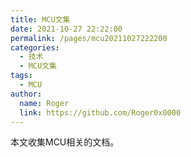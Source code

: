 ```yaml
---
title: MCU文集
date: 2021-10-27 22:22:00
permalink: /pages/mcu20211027222200
categories: 
  - 技术
  - MCU文集
tags: 
  - MCU
author: 
  name: Roger
  link: https://github.com/Roger0x0000
---
```


本文收集MCU相关的文档。


<!-- more -->



